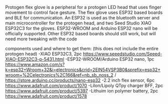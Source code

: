 Protogen flex glove is a peripheral for a protogen LED head that uses finger movement to control face gesture. The flex glove uses ESP32 based boards and BLE for communication.
An ESP32 is used as the bluetooth server and main microcontroller for the protogen head, and two Seed Studio XIAO ESP32C3 for the gloves.
ESP32-WROOM and Arduino ESP32 nano will be officially supported. Other ESP32 based boards should still work, but will need more tweaking with the code

components used and where to get them: (this does not include the entire protogen head)
    -XIAO ESP32C3, 2pc https://www.seeedstudio.com/Seeed-XIAO-ESP32C3-p-5431.html
    -ESP32-WROOM/Arduino ESP32 nano, 1pc https://www.amazon.com/s?k=esp32+Wroom+32&i=electronics&crid=2EIN54VSP3B0&sprefix=esp32+wroom+%2Celectronics%2C166&ref=nb_sb_noss_2 / https://store.arduino.cc/products/nano-esp32
    -2.2 inch flex sensor, 6pc https://www.adafruit.com/product/1070
    -Lilon/Lipoly QTpy charger BFF, 2pc https://www.adafruit.com/product/5397
    -Lithuim ion polymer battery, 2pc https://www.adafruit.com/product/1578
    
